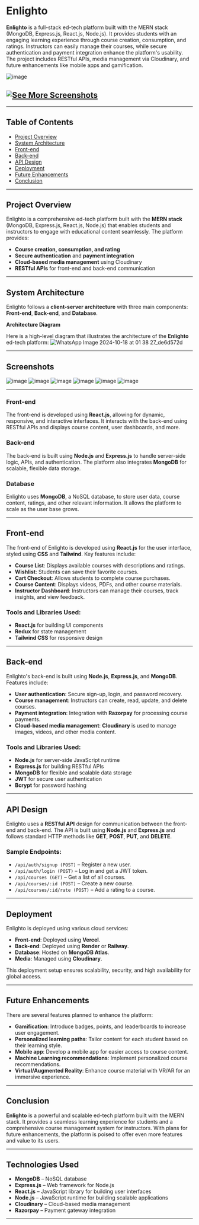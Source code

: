 # Enlighto

**Enlighto** is a full-stack ed-tech platform built with the MERN stack (MongoDB, Express.js, React.js, Node.js). It provides students with an engaging learning experience through course creation, consumption, and ratings. Instructors can easily manage their courses, while secure authentication and payment integration enhance the platform's usability. The project includes RESTful APIs, media management via Cloudinary, and future enhancements like mobile apps and gamification.

![image](https://github.com/user-attachments/assets/8553378b-dae1-45f8-8082-1a7b73fc182c)

## [![See More Screenshots](https://img.shields.io/badge/See%20More-Screenshots-blue?style=for-the-badge)](#screenshots)

---

## Table of Contents

- [Project Overview](#project-overview)
- [System Architecture](#system-architecture)
- [Front-end](#front-end)
- [Back-end](#back-end)
- [API Design](#api-design)
- [Deployment](#deployment)
- [Future Enhancements](#future-enhancements)
- [Conclusion](#conclusion)

---

## Project Overview

Enlighto is a comprehensive ed-tech platform built with the **MERN stack** (MongoDB, Express.js, React.js, Node.js) that enables students and instructors to engage with educational content seamlessly. The platform provides:

- **Course creation, consumption, and rating**
- **Secure authentication** and **payment integration**
- **Cloud-based media management** using Cloudinary
- **RESTful APIs** for front-end and back-end communication

---


## System Architecture

Enlighto follows a **client-server architecture** with three main components: **Front-end**, **Back-end**, and **Database**.

**Architecture Diagram**

Here is a high-level diagram that illustrates the architecture of the **Enlighto** ed-tech platform:
![WhatsApp Image 2024-10-18 at 01 38 27_de6d572d](https://github.com/user-attachments/assets/199f3c29-818e-4699-a70a-9fa06298ce65)

---

## Screenshots
![image](https://github.com/user-attachments/assets/d6abada7-8f3f-433c-a0ce-6ab62e14c52d)
![image](https://github.com/user-attachments/assets/ab066474-a470-4393-93f2-57d9cbf05072)
![image](https://github.com/user-attachments/assets/35c97019-999c-418c-997c-cf5b6f4972d3)
![image](https://github.com/user-attachments/assets/9c673fe0-026c-4e09-b71c-c73ecc61794f)
![image](https://github.com/user-attachments/assets/5b806abb-4152-416e-99ef-5c220d248daa)
![image](https://github.com/user-attachments/assets/7a72cd27-b512-436e-915d-ef785e56cf2d)



---

### Front-end

The front-end is developed using **React.js**, allowing for dynamic, responsive, and interactive interfaces. It interacts with the back-end using RESTful APIs and displays course content, user dashboards, and more.

### Back-end

The back-end is built using **Node.js** and **Express.js** to handle server-side logic, APIs, and authentication. The platform also integrates **MongoDB** for scalable, flexible data storage.

### Database

Enlighto uses **MongoDB**, a NoSQL database, to store user data, course content, ratings, and other relevant information. It allows the platform to scale as the user base grows.

---

## Front-end

The front-end of Enlighto is developed using **React.js** for the user interface, styled using **CSS** and **Tailwind**. Key features include:

- **Course List**: Displays available courses with descriptions and ratings.
- **Wishlist**: Students can save their favorite courses.
- **Cart Checkout**: Allows students to complete course purchases.
- **Course Content**: Displays videos, PDFs, and other course materials.
- **Instructor Dashboard**: Instructors can manage their courses, track insights, and view feedback.

### Tools and Libraries Used:
- **React.js** for building UI components
- **Redux** for state management
- **Tailwind CSS** for responsive design

---

## Back-end

Enlighto's back-end is built using **Node.js**, **Express.js**, and **MongoDB**. Features include:

- **User authentication**: Secure sign-up, login, and password recovery.
- **Course management**: Instructors can create, read, update, and delete courses.
- **Payment integration**: Integration with **Razorpay** for processing course payments.
- **Cloud-based media management**: **Cloudinary** is used to manage images, videos, and other media content.

### Tools and Libraries Used:
- **Node.js** for server-side JavaScript runtime
- **Express.js** for building RESTful APIs
- **MongoDB** for flexible and scalable data storage
- **JWT** for secure user authentication
- **Bcrypt** for password hashing

---

## API Design

Enlighto uses a **RESTful API** design for communication between the front-end and back-end. The API is built using **Node.js** and **Express.js** and follows standard HTTP methods like **GET**, **POST**, **PUT**, and **DELETE**.

### Sample Endpoints:
- `/api/auth/signup (POST)` – Register a new user.
- `/api/auth/login (POST)` – Log in and get a JWT token.
- `/api/courses (GET)` – Get a list of all courses.
- `/api/courses/:id (POST)` – Create a new course.
- `/api/courses/:id/rate (POST)` – Add a rating to a course.

---

## Deployment

Enlighto is deployed using various cloud services:

- **Front-end**: Deployed using **Vercel**.
- **Back-end**: Deployed using **Render** or **Railway**.
- **Database**: Hosted on **MongoDB Atlas**.
- **Media**: Managed using **Cloudinary**.

This deployment setup ensures scalability, security, and high availability for global access.

---

## Future Enhancements

There are several features planned to enhance the platform:

- **Gamification**: Introduce badges, points, and leaderboards to increase user engagement.
- **Personalized learning paths**: Tailor content for each student based on their learning style.
- **Mobile app**: Develop a mobile app for easier access to course content.
- **Machine Learning recommendations**: Implement personalized course recommendations.
- **Virtual/Augmented Reality**: Enhance course material with VR/AR for an immersive experience.

---

## Conclusion

**Enlighto** is a powerful and scalable ed-tech platform built with the MERN stack. It provides a seamless learning experience for students and a comprehensive course management system for instructors. With plans for future enhancements, the platform is poised to offer even more features and value to its users.

---

## Technologies Used

- **MongoDB** – NoSQL database
- **Express.js** – Web framework for Node.js
- **React.js** – JavaScript library for building user interfaces
- **Node.js** – JavaScript runtime for building scalable applications
- **Cloudinary** – Cloud-based media management
- **Razorpay** – Payment gateway integration

---
